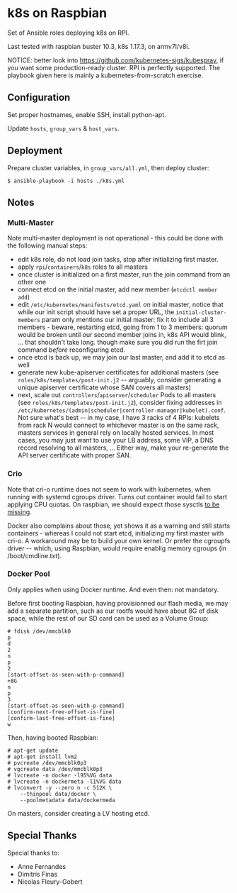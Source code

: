 # k8s on Raspbian

Set of Ansible roles deploying k8s on RPI.

Last tested with raspbian buster 10.3, k8s 1.17.3, on armv7l/v8l.

NOTICE: better look into https://github.com/kubernetes-sigs/kubespray,
if you want some production-ready cluster. RPI is perfectly supported.
The playbook given here is mainly a kubernetes-from-scratch exercise.

## Configuration

Set proper hostnames, enable SSH, install python-apt.

Update `hosts`, `group_vars` & `host_vars`.

## Deployment

Prepare cluster variables, in `group_vars/all.yml`, then deploy cluster:

```
$ ansible-playbook -i hosts ./k8s.yml
```

## Notes

### Multi-Master

Note multi-master deployment is not operational - this could be done with
the following manual steps:

- edit k8s role, do not load join tasks, stop after initializing first
  master.
- apply `rpi`/`containers`/`k8s` roles to all masters
- once cluster is initialized on a first master, run the join command from
  an other one
- connect etcd on the initial master, add new member (`etcdctl member add`)
- edit `/etc/kubernetes/manifests/etcd.yaml` on initial master, notice that
  while our init script should have set a proper URL, the
  `initial-cluster-members` param only mentions our initial master: fix it
  to include all 3 members - beware, restarting etcd, going from 1 to 3
  members: quorum would be broken until our second member joins in, k8s API
  would blink, ... that shouldn't take long. though make sure you did run
  the firt join command *before* reconfiguring etcd.
- once etcd is back up, we may join our last master, and add it to etcd as well
- generate new kube-apiserver certificates for additional masters
  (see `roles/k8s/templates/post-init.j2` -- arguably, consider generating
  a unique apiserver certificate whose SAN covers all masters)
- next, scale out `controllers`/`apiserver`/`scheduler` Pods to all masters (see
  `roles/k8s/templates/post-init.j2`), consider fixing addresses in
  `/etc/kubernetes/(admin|scheduler|controller-manager|kubelet).conf`. Not sure
  what's best -- in my case, I have 3 racks of 4 RPIs: kubelets from rack N
  would connect to whichever master is on the same rack, masters services in
  general rely on locally hosted services. In most cases, you may just want to
  use your LB address, some VIP, a DNS record resolving to all masters, ...
  Either way, make your re-generate the API server certificate with proper SAN.

### Crio

Note that cri-o runtime does not seem to work with kubernetes, when running
with systemd cgroups driver. Turns out container would fail to start applying
CPU quotas. On raspbian, we should expect those sysctls [to be missing](https://raspberrypi.stackexchange.com/questions/87779/missing-cpu-cfs-period-us-cgroup-subsystem-in-raspbian-stretch-on-raspberry-pi-z).

Docker also complains about those, yet shows it as a warning and still starts
containers - whereas I could not start etcd, initializing my first master with
cri-o. A workaround may be to build your own kernel. Or prefer the cgroupfs
driver -- which, using Raspbian, would require enablig memory cgroups (in
/boot/cmdline.txt).

### Docker Pool

Only applies when using Docker runtime. And even then: not mandatory.

Before first booting Raspbian, having provisionned our flash media, we may
add a separate partition, such as our rootfs would have about 8G of
disk space, while the rest of our SD card can be used as a Volume Group:

```
# fdisk /dev/mmcblk0
p
d
2
n
p
2
[start-offset-as-seen-with-p-command]
+8G
n
p
3
[start-offset-as-seen-with-p-command]
[confirm-next-free-offset-is-fine]
[confirm-last-free-offset-is-fine]
w
```

Then, having booted Raspbian:

```
# apt-get update
# apt-get install lvm2
# pvcreate /dev/mmcblk0p3
# vgcreate data /dev/mmcblk0p3
# lvcreate -n docker -l95%VG data
# lvcreate -n dockermeta -l1%VG data
# lvconvert -y --zero n -c 512K \
    --thinpool data/docker \
    --poolmetadata data/dockermeda
```

On masters, consider creating a LV hosting etcd.

## Special Thanks

Special thanks to:

 * Anne Fernandes
 * Dimitris Finas
 * Nicolas Fleury-Gobert
